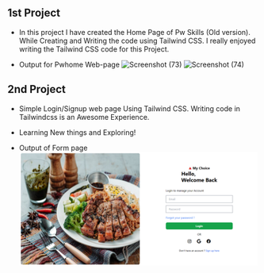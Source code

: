 ## 1st Project 

* In this project I have created the Home Page of Pw Skills (Old version). While Creating and Writing the code
  using Tailwind CSS. I really enjoyed writing the Tailwind CSS code for this Project.

* Output for Pwhome Web-page
![Screenshot (73)](https://github.com/Cksuraj/TailwindCss/assets/109600774/9c6e1022-2762-4af2-a7f5-ec43bbbe4d13)
![Screenshot (74)](https://github.com/Cksuraj/TailwindCss/assets/109600774/a3208703-8342-4fc8-b6bf-abcb5bfa262c)


## 2nd Project 

* Simple Login/Signup web page Using Tailwind CSS. Writing code in Tailwindcss is an Awesome Experience. 
* Learning New things and Exploring!

* Output of Form page
![Alt text](image.png)

